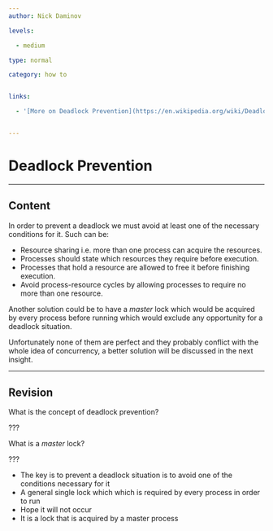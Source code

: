 ```yaml
---
author: Nick Daminov

levels:

  - medium

type: normal

category: how to


links:

  - '[More on Deadlock Prevention](https://en.wikipedia.org/wiki/Deadlock_prevention_algorithms){website}'


---
```


# Deadlock Prevention

---
## Content

In order to prevent a deadlock we must avoid at least one of the necessary conditions for it. Such can be:

 - Resource sharing i.e. more than one process can acquire the resources.
 - Processes should state which resources they require before execution.
 - Processes that hold a resource are allowed to free it before finishing execution.
 - Avoid process-resource cycles by allowing processes to require no more than one resource.

Another solution could be to have a *master* lock which would be acquired by every process before running which would exclude any opportunity for a deadlock situation.

Unfortunately none of them are perfect and they probably conflict with the whole idea of concurrency, a better solution will be discussed in the next insight.

---
## Revision

What is the concept of deadlock prevention?

???

What is a *master* lock?

???


* The key is to prevent a deadlock situation is to avoid one of the conditions necessary for it
* A general single lock which which is required by every process in order to run
* Hope it will not occur
* It is a lock that is acquired by a master process

 
